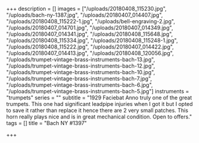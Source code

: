 +++
description = []
images = ["/uploads/20180408_115230.jpg", "/uploads/bach-ny-1387.jpg", "/uploads/20180407_014407.jpg", "/uploads/20180408_115222-1.jpg", "/uploads/bell-engraving-2.jpg", "/uploads/20180407_014701.jpg", "/uploads/20180407_014349.jpg", "/uploads/20180407_014341.jpg", "/uploads/20180408_115648.jpg", "/uploads/20180408_115334.jpg", "/uploads/20180408_115248-1.jpg", "/uploads/20180408_115222.jpg", "/uploads/20180407_014422.jpg", "/uploads/20180407_014413.jpg", "/uploads/20180408_120056.jpg", "/uploads/trumpet-vintage-brass-instruments-bach-13.jpg", "/uploads/trumpet-vintage-brass-instruments-bach-12.jpg", "/uploads/trumpet-vintage-brass-instruments-bach-10.jpg", "/uploads/trumpet-vintage-brass-instruments-bach-7.jpg", "/uploads/trumpet-vintage-brass-instruments-bach-6.jpg", "/uploads/trumpet-vintage-brass-instruments-bach-5.jpg"]
instruments = "trumpets"
series = ""
subtitle = "1929 Faciebat Anno truly one of the great trumpets. This one had significant leadpipe injuries when I got it but I opted to save it rather than replace it hence there are 2 very small patches. This horn really plays nice and is in great mechanical condition. Open to offers."
tags = []
title = "Bach NY #1397"

+++
